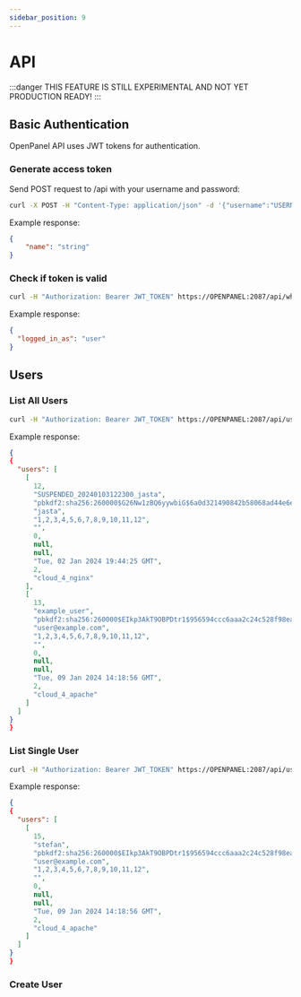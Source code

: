 ```yaml
---
sidebar_position: 9
---
```


# API

:::danger
THIS FEATURE IS STILL EXPERIMENTAL AND NOT YET PRODUCTION READY!
:::

## Basic Authentication

OpenPanel API uses JWT tokens for authentication.

### Generate access token

Send POST request to /api with your username and password:

```bash
curl -X POST -H "Content-Type: application/json" -d '{"username":"USERNAME_HERE", "password":"PASSWORD_HERE"}' https://OPENPANEL:2087/api
```
Example response:
  
```json 
{
    "name": "string"
}
```

### Check if token is valid

```bash
curl -H "Authorization: Bearer JWT_TOKEN" https://OPENPANEL:2087/api/whoami
```

Example response:
```json 
{
  "logged_in_as": "user"
}
```

## Users

### List All Users

```bash
curl -H "Authorization: Bearer JWT_TOKEN" https://OPENPANEL:2087/api/users
```

Example response:
```json
{
{
  "users": [
    [
      12, 
      "SUSPENDED_20240103122300_jasta", 
      "pbkdf2:sha256:260000$G26Nw1zBQ6yywbiG$6a0d321490842b58068ad44e6e21b96e89f42cb6daecebe3afc06ad447ef3785", 
      "jasta", 
      "1,2,3,4,5,6,7,8,9,10,11,12", 
      "", 
      0, 
      null, 
      null, 
      "Tue, 02 Jan 2024 19:44:25 GMT", 
      2, 
      "cloud_4_nginx"
    ], 
    [
      13, 
      "example_user", 
      "pbkdf2:sha256:260000$EIkp3AkT9OBPDtr1$956594ccc6aaa2c24c528f98eacadee7ac35193578b32dc415b2402fa9a22595", 
      "user@example.com", 
      "1,2,3,4,5,6,7,8,9,10,11,12", 
      "", 
      0, 
      null, 
      null, 
      "Tue, 09 Jan 2024 14:18:56 GMT", 
      2, 
      "cloud_4_apache"
    ]
  ]
}
}
```

### List Single User

```bash
curl -H "Authorization: Bearer JWT_TOKEN" https://OPENPANEL:2087/api/users/stefan
```

Example response:
```json
{
{
  "users": [
    [
      15, 
      "stefan", 
      "pbkdf2:sha256:260000$EIkp3AkT9OBPDtr1$956594ccc6aaa2c24c528f98eacadee7ac35193578b32dc415b2402fa9a22595", 
      "user@example.com", 
      "1,2,3,4,5,6,7,8,9,10,11,12", 
      "", 
      0, 
      null, 
      null, 
      "Tue, 09 Jan 2024 14:18:56 GMT", 
      2, 
      "cloud_4_apache"
    ]
  ]
}
}
```

### Create User

